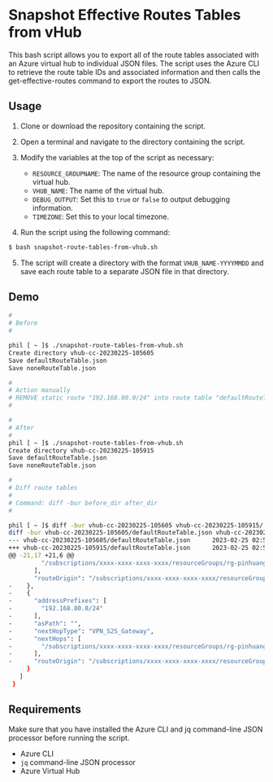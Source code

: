 # Snapshot Effective Routes Tables from vHub

This bash script allows you to export all of the route tables associated with an Azure virtual hub to individual JSON files. The script uses the Azure CLI to retrieve the route table IDs and associated information and then calls the get-effective-routes command to export the routes to JSON.

## Usage

1. Clone or download the repository containing the script.
2. Open a terminal and navigate to the directory containing the script.
3. Modify the variables at the top of the script as necessary:

   - `RESOURCE_GROUPNAME`: The name of the resource group containing the virtual hub.
   - `VHUB_NAME`: The name of the virtual hub.
   - `DEBUG_OUTPUT`: Set this to `true` or `false` to output debugging information.
   - `TIMEZONE`: Set this to your local timezone.

4. Run the script using the following command:

``` bash
$ bash snapshot-route-tables-from-vhub.sh
```

5. The script will create a directory with the format `VHUB_NAME-YYYYMMDD` and save each route table to a separate JSON file in that directory.

## Demo

``` bash
#
# Before
#

phil [ ~ ]$ ./snapshot-route-tables-from-vhub.sh
Create directory vhub-cc-20230225-105605
Save defaultRouteTable.json
Save noneRouteTable.json

#
# Action manually
# REMOVE static route "192.168.80.0/24" into route table "defaultRouteTable"
#

#
# After
#
phil [ ~ ]$ ./snapshot-route-tables-from-vhub.sh
Create directory vhub-cc-20230225-105915
Save defaultRouteTable.json
Save noneRouteTable.json

#
# Diff route tables
#
# Command: diff -bur before_dir after_dir
#

phil [ ~ ]$ diff -bur vhub-cc-20230225-105605 vhub-cc-20230225-105915/
diff -bur vhub-cc-20230225-105605/defaultRouteTable.json vhub-cc-20230225-105915/defaultRouteTable.json
--- vhub-cc-20230225-105605/defaultRouteTable.json      2023-02-25 02:56:21.512825866 +0000
+++ vhub-cc-20230225-105915/defaultRouteTable.json      2023-02-25 02:59:31.551231895 +0000
@@ -21,17 +21,6 @@
         "/subscriptions/xxxx-xxxx-xxxx-xxxx/resourceGroups/rg-pinhuang/providers/Microsoft.Network/vpnGateways/yyyy-yyyy-yyyy-yyyy-canadacentral-gw"
       ],
       "routeOrigin": "/subscriptions/xxxx-xxxx-xxxx-xxxx/resourceGroups/rg-pinhuang/providers/Microsoft.Network/vpnGateways/yyyy-yyyy-yyyy-yyyy-canadacentral-gw"
-    },
-    {
-      "addressPrefixes": [
-        "192.168.80.0/24"
-      ],
-      "asPath": "",
-      "nextHopType": "VPN_S2S_Gateway",
-      "nextHops": [
-        "/subscriptions/xxxx-xxxx-xxxx-xxxx/resourceGroups/rg-pinhuang/providers/Microsoft.Network/vpnGateways/yyyy-yyyy-yyyy-yyyy-canadacentral-gw"
-      ],
-      "routeOrigin": "/subscriptions/xxxx-xxxx-xxxx-xxxx/resourceGroups/rg-pinhuang/providers/Microsoft.Network/vpnGateways/yyyy-yyyy-yyyy-yyyy-canadacentral-gw"
     }
   ]
 }


```

## Requirements

Make sure that you have installed the Azure CLI and jq command-line JSON processor before running the script.

- Azure CLI
- `jq` command-line JSON processor
- Azure Virtual Hub
